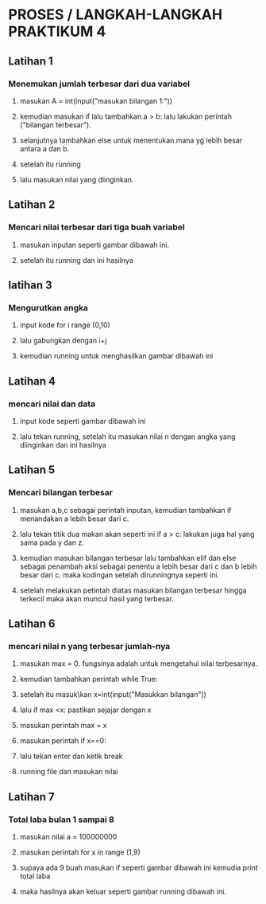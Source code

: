 # PROSES / LANGKAH-LANGKAH PRAKTIKUM 4

## Latihan 1
### Menemukan jumlah terbesar dari dua variabel
1. masukan A = int(input("masukan bilangan 1:"))
2. kemudian masukan if lalu tambahkan a > b: lalu lakukan perintah ("bilangan terbesar").
3. selanjutnya tambahkan else untuk menentukan mana yg lebih besar antara a dan b.

4. setelah itu running
5. lalu masukan nilai yang diinginkan.

## Latihan 2
### Mencari nilai terbesar dari tiga buah variabel
1. masukan inputan seperti gambar dibawah ini.

3. setelah itu running dan ini hasilnya

## latihan 3
### Mengurutkan angka
1. input kode for i range (0,10)
2. lalu gabungkan dengan i+j
 
4. kemudian running untuk menghasilkan gambar dibawah ini

## Latihan 4
### mencari nilai dan data
1. input kode seperti gambar dibawah ini

2. lalu tekan running, setelah itu masukan nilai n dengan angka yang diinginkan dan ini hasilnya

## Latihan 5
### Mencari bilangan terbesar
1. masukan a,b,c sebagai perintah inputan, kemudian tambahkan if menandakan a lebih besar dari c.
2. lalu tekan titik dua makan akan seperti ini if a > c: lakukan juga hal yang sama pada y dan z.
3. kemudian masukan bilangan terbesar lalu tambahkan elif dan else sebagai penambah aksi sebagai penentu a lebih besar dari c dan b lebih besar dari c. maka kodingan setelah dirunningnya seperti ini.

4. setelah melakukan petintah diatas masukan bilangan terbesar hingga terkecil maka akan muncul hasil yang terbesar.

## Latihan 6
### mencari nilai n yang terbesar jumlah-nya
1. masukan max = 0. fungsinya adalah untuk mengetahui nilai terbesarnya.
2. kemudian tambahkan perintah while True: 
3. setelah itu masuk\kan x=int(input("Masukkan bilangan"))
4. lalu if max <x: pastikan sejajar dengan x
5. masukan perintah max = x
6. masukan perintah if x==0:
7. lalu tekan enter dan ketik break

8. running file dan masukan nilai

## Latihan 7
### Total laba bulan 1 sampai 8
1. masukan nilai a = 100000000
2. masukan perintah for x in range (1,9)
3. supaya ada 9 buah masukan if seperti gambar dibawah ini kemudia print total laba

4. maka hasilnya akan keluar seperti gambar running dibawah ini.
